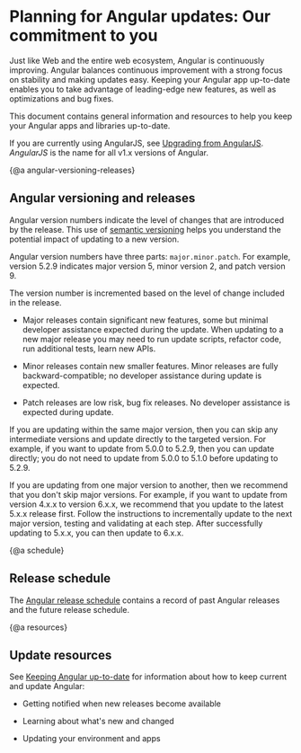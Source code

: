 # Planning for Angular updates: Our commitment to you

Just like Web and the entire web ecosystem, Angular is continuously improving. Angular balances continuous improvement with a strong focus on stability and making updates easy. Keeping your Angular app up-to-date enables you to take advantage of leading-edge new features, as well as optimizations and bug fixes. 

This document contains general information and resources to help you keep your Angular apps and libraries up-to-date. 


<div class="l-sub-section">

If you are currently using AngularJS, see [Upgrading from AngularJS](guide/upgrade "Upgrading from Angular JS"). _AngularJS_ is the name for all v1.x versions of Angular.

</div>


{@a angular-versioning-releases}
## Angular versioning and releases

Angular version numbers indicate the level of changes that are introduced by the release. This use of [semantic versioning](https://semver.org/ "Semantic Versioning Specification") helps you understand the potential impact of updating to a new version. 

Angular version numbers have three parts: `major.minor.patch`. For example, version 5.2.9 indicates major version 5, minor version 2, and patch version 9. 

The version number is incremented based on the level of change included in the release. 

* Major releases contain significant new features, some but minimal developer assistance expected during the update. When updating to a new major release you may need to run update scripts, refactor code, run additional tests, learn new APIs. 

* Minor releases contain new smaller features. Minor releases are fully backward-compatible; no developer assistance during update is expected. 


* Patch releases are low risk, bug fix releases. No developer assistance is expected during update. 


If you are updating within the same major version, then you can skip any intermediate versions and update directly to the targeted version. For example, if you want to update from 5.0.0 to 5.2.9, then you can update directly; you do not need to update from 5.0.0 to 5.1.0 before updating to 5.2.9. 

If you are updating from one major version to another, then we recommend that you don't skip major versions. For example, if you want to update from version 4.x.x to version 6.x.x, we recommend that you update to the latest 5.x.x release first. Follow the instructions to incrementally update to the next major version, testing and validating at each step. After successfully updating to 5.x.x, you can then update to 6.x.x. 

{@a schedule}
## Release schedule



The [Angular release schedule](https://github.com/angular/angular/blob/master/docs/RELEASE_SCHEDULE.md "Angular release schedule") contains a record of past Angular releases and the future release schedule.


{@a resources}
## Update resources

See [Keeping Angular up-to-date](guide/updating "Keeping Angular up-to-date") for information about how to keep current and update Angular:

* Getting notified when new releases become available

* Learning about what's new and changed

* Updating your environment and apps


